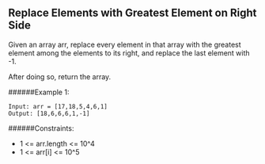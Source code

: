 ## Replace Elements with Greatest Element on Right Side
Given an array arr, replace every element in that array with the greatest element among the elements to its right, and replace the last element with -1.

After doing so, return the array.

######Example 1:
```
Input: arr = [17,18,5,4,6,1]
Output: [18,6,6,6,1,-1]
```

######Constraints:
* 1 <= arr.length <= 10^4
* 1 <= arr[i] <= 10^5

